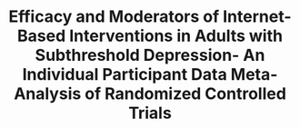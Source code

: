 --- 
abstract: '' 
authors: 
 - JA Reins
 -  buntrock
 -  J Zimmermann
 -  S Grund
 -  harrer
 -  D Lehr
 -  ...
doi: '' 
featured: false 
publication: '*Psychotherapy and Psychosomatics*, 4' 
publication_short: '' 
publishDate: '' 
title: 'Efficacy and Moderators of Internet-Based Interventions in Adults with Subthreshold Depression- An Individual Participant Data Meta-Analysis of Randomized Controlled Trials' 
url_code: '' 
url_dataset: '' 
url_pdf: '' 
url_poster: '' 
url_project: '' 
url_slides: '' 
url_source: '' 
url_video: '' 
---